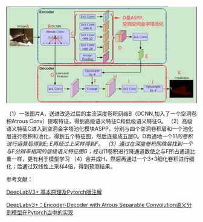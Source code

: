 ![](DeepLabV3+.png)

（1）一张图片A，送进改造过后的主流深度卷积网络B（DCNN,加入了一个空洞卷积Atrous Conv）提取特征，得到高级语义特征C和低级语义特征G。
（2）高级语义特征C进入到空洞金字塔池化模块ASPP，分别与四个空洞卷积层和一个池化层进行卷积和池化，得到五个特征图，然后连接成五层D。D再通地一个1*1的卷积进行运算后得到E; E再经过上采样得到F。
（3）通过在深度卷积网络层找到一个与F分辨率相同的低级语义特征图G；经过1*1卷积进行降通道数使之与F所占通道比重一样，更有利于模型学习
（4）合并成H，然后再通过一个3*3细化卷积进行细化；后通过双线性上采样4倍，得到预测结果。


参考文献：

[DeepLabV3+ 基本原理及Pytorch版注解](https://blog.csdn.net/liuweizj12/article/details/106444275?spm=1001.2101.3001.6650.6&utm_medium=distribute.pc_relevant.none-task-blog-2%7Edefault%7ECTRLIST%7ERate-6-106444275-blog-108133672.pc_relevant_recovery_v2&depth_1-utm_source=distribute.pc_relevant.none-task-blog-2%7Edefault%7ECTRLIST%7ERate-6-106444275-blog-108133672.pc_relevant_recovery_v2&utm_relevant_index=8)

[DeepLabv3+：Encoder-Decoder with Atrous Separable Convolution语义分割模型在Pytorch当中的实现](https://github.com/bubbliiiing/deeplabv3-plus-pytorch)